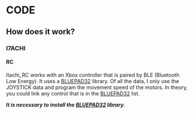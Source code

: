 # CODE

## How does it work?

### I7ACHI
#### RC
Itachi_RC works with an Xbox controller that is paired by BLE (Bluetooth Low Energy). It uses a [BLUEPAD32](https://github.com/ricardoquesada/bluepad32) library. Of all the data, I only use the JOYSTICK data and program the movement speed of the motors.
In theory, you could link any control that is in the [BLUEPAD32](https://github.com/ricardoquesada/bluepad32) list.

***It is necessary to install the [BLUEPAD32](https://github.com/ricardoquesada/bluepad32) library.***
